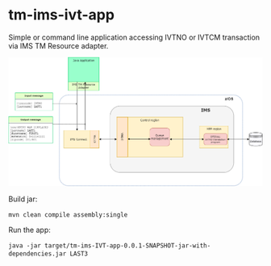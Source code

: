# tm-ims-ivt-app
Simple or command line application accessing IVTNO or IVTCM transaction via IMS TM Resource adapter.


![standalone_app_ivtno.png](tm-ims-ivt-app/standalone_app_ivtno.png?raw=true)

Build jar:
```
mvn clean compile assembly:single
```

Run the app:
```
java -jar target/tm-ims-IVT-app-0.0.1-SNAPSHOT-jar-with-dependencies.jar LAST3
```
